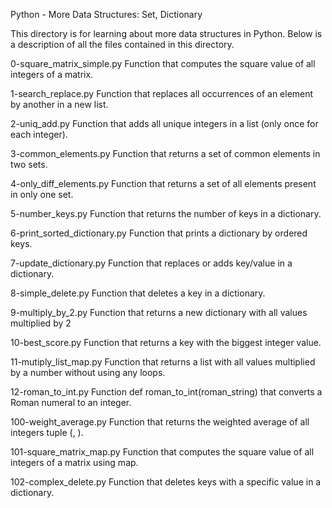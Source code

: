 Python - More Data Structures: Set, Dictionary

This directory is for learning about more data structures in Python. Below is a description of all the files contained in this directory.

0-square_matrix_simple.py
Function that computes the square value of all integers of a matrix.

1-search_replace.py
Function that replaces all occurrences of an element by another in a new list.

2-uniq_add.py
Function that adds all unique integers in a list (only once for each integer).

3-common_elements.py
Function that returns a set of common elements in two sets.

4-only_diff_elements.py
Function that returns a set of all elements present in only one set.

5-number_keys.py
Function that returns the number of keys in a dictionary.

6-print_sorted_dictionary.py
Function that prints a dictionary by ordered keys.

7-update_dictionary.py
Function that replaces or adds key/value in a dictionary.

8-simple_delete.py
Function that deletes a key in a dictionary.

9-multiply_by_2.py
Function that returns a new dictionary with all values multiplied by 2

10-best_score.py
Function that returns a key with the biggest integer value.

11-mutiply_list_map.py
Function that returns a list with all values multiplied by a number without using any loops.

12-roman_to_int.py
Function def roman_to_int(roman_string) that converts a Roman numeral to an integer.

100-weight_average.py
Function that returns the weighted average of all integers tuple (, ).

101-square_matrix_map.py
Function that computes the square value of all integers of a matrix using map.

102-complex_delete.py
Function that deletes keys with a specific value in a dictionary.
